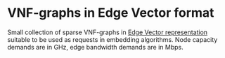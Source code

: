 # VNF-graphs in Edge Vector format

Small collection of sparse VNF-graphs in [Edge Vector representation](https://github.com/rodispantelis/EdgeVector) suitable to be used as requests in embedding algorithms.
Node capacity demands are in GHz, edge bandwidth demands are in Mbps. 
